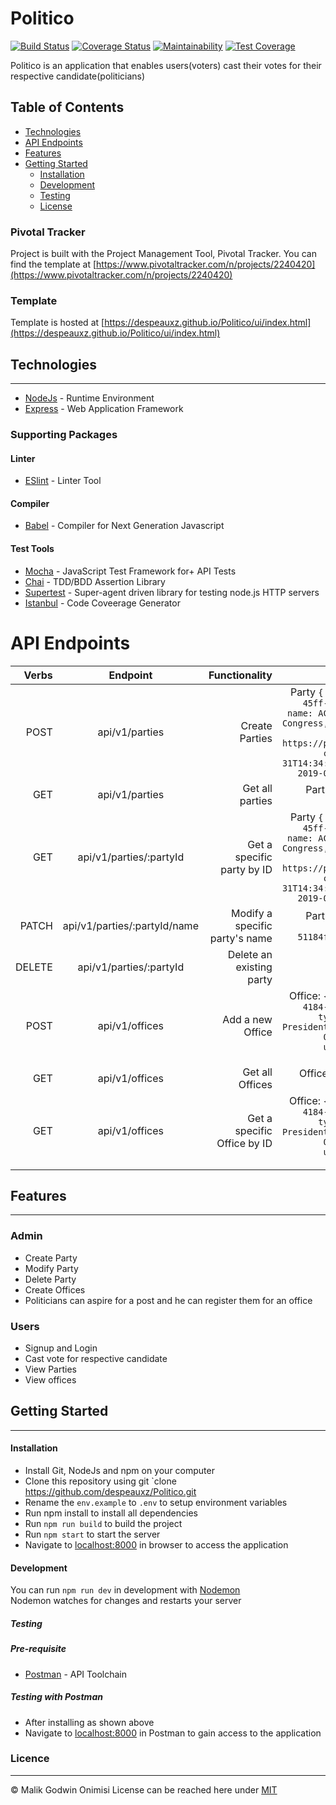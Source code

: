 # Politico

[![Build Status](https://travis-ci.com/despeauxz/Politico.svg?branch=develop)](https://travis-ci.com/despeauxz/Politico)
[![Coverage Status](https://coveralls.io/repos/github/despeauxz/Politico/badge.svg?branch=develop)](https://coveralls.io/github/despeauxz/Politico?branch=develop)
[![Maintainability](https://api.codeclimate.com/v1/badges/814a9da87eef36008c63/maintainability)](https://codeclimate.com/github/despeauxz/Politico/maintainability)
[![Test Coverage](https://api.codeclimate.com/v1/badges/814a9da87eef36008c63/test_coverage)](https://codeclimate.com/github/despeauxz/Politico/test_coverage)

Politico is an application that enables users(voters) cast their votes for their respective candidate(politicians)
## Table of Contents

* [Technologies](#technologies)
* [API Endpoints](#api-endpoints)
* [Features](#features)
* [Getting Started](#getting-started)
  * [Installation](#installation)
  * [Development](#development)
  * [Testing](#testing)
  * [License](#license)
### Pivotal Tracker
Project is built with the Project Management Tool, Pivotal Tracker. You can find the template at 
[https://www.pivotaltracker.com/n/projects/2240420](https://www.pivotaltracker.com/n/projects/2240420)

### Template
Template is hosted at [https://despeauxz.github.io/Politico/ui/index.html](https://despeauxz.github.io/Politico/ui/index.html)

## Technologies
---
- [NodeJs](https://https://nodejs.org) - Runtime Environment
- [Express](https://expressjs.com) - Web Application Framework

### Supporting Packages
#### Linter
- [ESlint](https://eslint.org) - Linter Tool
#### Compiler
- [Babel](https://babeljs.io) - Compiler for Next Generation Javascript
#### Test Tools
- [Mocha](https://mochajs.org) - JavaScript Test Framework for+ API Tests
- [Chai](https://chaijs.com) - TDD/BDD Assertion Library
- [Supertest](https://github.com/visionmedia/supertest) - Super-agent driven library for testing node.js HTTP servers
- [Istanbul](https://istanbul.js.org) - Code Coveerage Generator

# API Endpoints
| Verbs                  | Endpoint          | Functionality        |         Sample Data                               |
| ---------------------: |:----------------: | -------------------: | ------------------------------------------------: |
| POST                   | api/v1/parties    | Create Parties       |  Party `{ id: fb097bde-5959-45ff-8e21-51184fa60c25, name: AC, fullname: Action Congress, hqAddress: Abuja, logoUrl: https://placeholder.com/30, createdAt: 2019-01-31T14:34:90.000, updatedAt: 2019-01-31T14:34:90.000}`
| GET                    | api/v1/parties    | Get all parties      |  Parties: `[Array of Party Collectibles]`
| GET                    | api/v1/parties/:partyId | Get a specific party by ID | Party `{ id: fb097bde-5959-45ff-8e21-51184fa60c25, name: AC, fullname: Action Congress, hqAddress: Abuja, logoUrl: https://placeholder.com/30, createdAt: 2019-01-31T14:34:90.000, updatedAt: 2019-01-31T14:34:90.000}`
| PATCH                  | api/v1/parties/:partyId/name | Modify a specific party's name | Parties: `{ id: fb097bde-5959-45ff-8e21-51184fa60c25, name: PDP}`
| DELETE                 | api/v1/parties/:partyId | Delete an existing party | None
| POST                   | api/v1/offices          | Add a new Office | Office: `{id: fe937aa7-a7c4-4184-9e3e-ba11277a4ebb, type: Federal, name: President, createdAt: 2019-02-01T07:18:28.094, updatedAt: 2019-02-01T07:18:28.094}`
| GET                    | api/v1/offices          | Get all Offices | Offices: `[Array of Office Collectibles]`
| GET                    | api/v1/offices          | Get a specific Office by ID | Office: `{id: fe937aa7-a7c4-4184-9e3e-ba11277a4ebb, type: Federal, name: President, createdAt: 2019-02-01T07:18:28.094, updatedAt: 2019-02-01T07:18:28.094}`

## Features
---
### Admin
- Create Party
- Modify Party
- Delete Party
- Create Offices
- Politicians can aspire for a post and he can register them for an office

### Users
- Signup and Login
- Cast vote for respective candidate
- View Parties
- View offices

## Getting Started
---
#### Installation
- Install Git, NodeJs and npm on your computer
- Clone this repository using git `clone https://github.com/despeauxz/Politico.git
- Rename the `env.example` to `.env` to setup environment variables
- Run npm install to install all dependencies
- Run `npm run build` to build the project
- Run `npm start` to start the server
- Navigate to [localhost:8000](localhost:8000) in browser to access the application

#### Development
You can run `npm run dev` in development with [Nodemon](https://nodemon.io)  
Nodemon watches for changes and restarts your server

##### Testing
##### Pre-requisite
- [Postman](https://getpostman.com) - API Toolchain

##### Testing with Postman
- After installing as shown above
- Navigate to [localhost:8000](localhost:8000) in Postman to gain access to the application

### Licence
---
&copy; Malik Godwin Onimisi
License can be reached here under [MIT](https://github.com/despeauxz/Politico/blob/develop/LICENSE)
